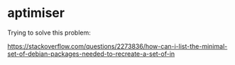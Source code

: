 # aptimiser

Trying to solve this problem:

https://stackoverflow.com/questions/2273836/how-can-i-list-the-minimal-set-of-debian-packages-needed-to-recreate-a-set-of-in
